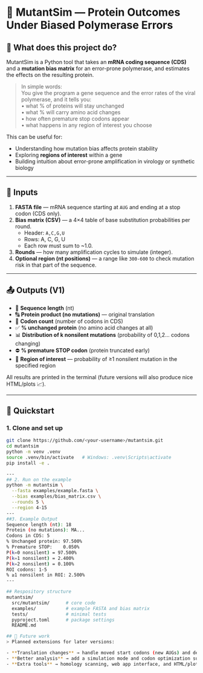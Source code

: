 # 🧬 MutantSim — Protein Outcomes Under Biased Polymerase Errors

## 📖 What does this project do?
MutantSim is a Python tool that takes an **mRNA coding sequence (CDS)** and a **mutation bias matrix** for an error-prone polymerase, and estimates the effects on the resulting protein.  

> In simple words:  
> You give the program a gene sequence and the error rates of the viral polymerase, and it tells you:  
> • what % of proteins will stay unchanged  
> • what % will carry amino acid changes  
> • how often premature stop codons appear  
> • what happens in any region of interest you choose  

This can be useful for:
- Understanding how mutation bias affects protein stability  
- Exploring **regions of interest** within a gene  
- Building intuition about error-prone amplification in virology or synthetic biology  

---

## 🧾 Inputs
1. **FASTA file** — mRNA sequence starting at `AUG` and ending at a stop codon (CDS only).  
2. **Bias matrix (CSV)** — a 4×4 table of base substitution probabilities per round.  
   - Header: `A,C,G,U`  
   - Rows: A, C, G, U  
   - Each row must sum to ~1.0.  
3. **Rounds** — how many amplification cycles to simulate (integer).  
4. **Optional region (nt positions)** — a range like `300-600` to check mutation risk in that part of the sequence.  

---

## 📤 Outputs (V1)
- 🧾 **Sequence length** (nt)  
- 🔠 **Protein product (no mutations)** — original translation  
- 🧩 **Codon count** (number of codons in CDS)  
- ✅ **% unchanged protein** (no amino acid changes at all)  
- 📊 **Distribution of k nonsilent mutations** (probability of 0,1,2… codons changing)  
- ⛔ **% premature STOP codon** (protein truncated early)  
- 🎯 **Region of interest** — probability of ≥1 nonsilent mutation in the specified region  

All results are printed in the terminal (future versions will also produce nice HTML/plots 📈).

---

## 🚀 Quickstart

### 1. Clone and set up
```bash
git clone https://github.com/<your-username>/mutantsim.git
cd mutantsim
python -m venv .venv
source .venv/bin/activate   # Windows: .venv\Scripts\activate
pip install -e .

---
## 2. Run on the example
python -m mutantsim \
  --fasta examples/example.fasta \
  --bias examples/bias_matrix.csv \
  --rounds 5 \
  --region 4-15
---
##3. Example Output
Sequence length (nt): 18
Protein (no mutations): MA...
Codons in CDS: 5
% Unchanged protein: 97.500%
% Premature STOP:    0.050%
P(k=0 nonsilent) = 97.500%
P(k=1 nonsilent) = 2.400%
P(k=2 nonsilent) = 0.100%
ROI codons: 1-5
% ≥1 nonsilent in ROI: 2.500%
---

## Respository structure
mutantsim/
  src/mutantsim/      # core code
  examples/           # example FASTA and bias matrix
  tests/              # minimal tests
  pyproject.toml      # package settings
  README.md

## 🔮 Future work
> Planned extensions for later versions:

- **Translation changes** → handle moved start codons (new AUGs) and delayed stop codons  
- **Better analysis** → add a simulation mode and codon optimization suggestions  
- **Extra tools** → homology scanning, web app interface, and HTML/plot reports  

